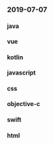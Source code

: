 ### 2019-07-07

#### java

#### vue

#### kotlin

#### javascript

#### css

#### objective-c

#### swift

#### html

